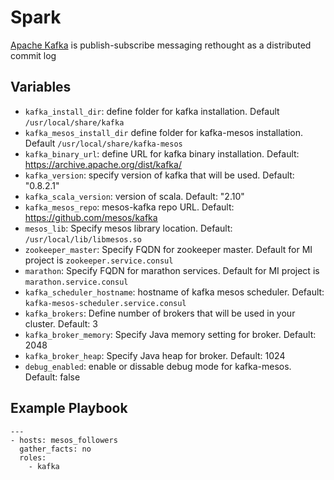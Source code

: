 # Spark

[Apache Kafka](https://kafka.apache.org) is publish-subscribe messaging rethought as a distributed commit log

## Variables

- `kafka_install_dir`: define folder for kafka installation. Default `/usr/local/share/kafka`
- `kafka_mesos_install_dir` define folder for kafka-mesos installation. Default `/usr/local/share/kafka-mesos`
- `kafka_binary_url`: define URL for kafka binary installation. Default: https://archive.apache.org/dist/kafka/
- `kafka_version`: specify version of kafka that will be used. Default: "0.8.2.1"
- `kafka_scala_version`: version of scala. Default: "2.10"
- `kafka_mesos_repo`: mesos-kafka repo URL. Default: https://github.com/mesos/kafka
- `mesos_lib`: Specify mesos library location. Default: `/usr/local/lib/libmesos.so`
- `zookeeper_master`: Specify FQDN for zookeeper master. Default for MI project is `zookeeper.service.consul`
- `marathon`: Specify FQDN for marathon services. Default for MI project is `marathon.service.consul`
- `kafka_scheduler_hostname`: hostname of kafka mesos scheduler. Default: `kafka-mesos-scheduler.service.consul`
- `kafka_brokers`: Define number of brokers that will be used in your cluster. Default: 3
- `kafka_broker_memory`: Specify Java memory setting for broker. Default: 2048
- `kafka_broker_heap`: Specify Java heap for broker. Default: 1024 
- `debug_enabled`: enable or dissable debug mode for kafka-mesos. Default: false

## Example Playbook

    ---
    - hosts: mesos_followers
      gather_facts: no
      roles:
        - kafka
